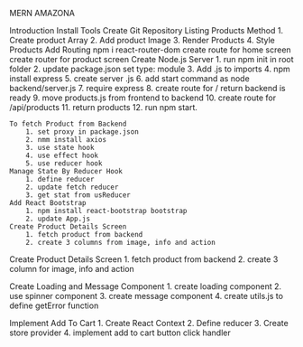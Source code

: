 MERN AMAZONA

Introduction
Install Tools 
Create Git Repository 
Listing Products Method 
    1. Create product Array
    2. Add product Image
    3. Render Products
    4. Style Products
Add Routing
    npm i react-router-dom
    create route for home screen
    create router for product screen
Create Node.js Server
    1. run npm init in root folder
    2. update package.json set type: module
    3. Add .js to imports
    4. npm install express
    5. create server .js
    6. add start command as node backend/server.js
    7. require express
    8. create route for / return backend is ready
    9. move products.js from frontend to backend
    10. create route for /api/products
    11. return products
    12. run npm start.

    To fetch Product from Backend
        1. set proxy in package.json
        2. nmm install axios
        3. use state hook
        4. use effect hook
        5. use reducer hook
    Manage State By Reducer Hook
        1. define reducer
        2. update fetch reducer
        3. get stat from usReducer
    Add React Bootstrap
        1. npm install react-bootstrap bootstrap
        2. update App.js
    Create Product Details Screen
        1. fetch product from backend
        2. create 3 columns from image, info and action 
Create Product Details Screen
    1. fetch product from backend
    2. create 3 column for image, info and action

Create Loading and Message Component
    1. create loading component 
    2. use spinner component 
    3. create message component 
    4. create utils.js to define getError function

Implement Add To Cart
    1. Create React Context
    2. Define reducer
    3. Create store provider
    4. implement add to cart button click handler 


